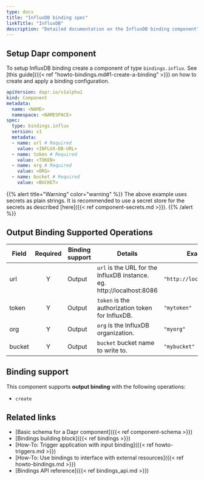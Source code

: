 ```yaml
---
type: docs
title: "InfluxDB binding spec"
linkTitle: "InfluxDB"
description: "Detailed documentation on the InfluxDB binding component"
---
```


## Setup Dapr component

To setup InfluxDB binding create a component of type `bindings.influx`. See [this guide]({{< ref "howto-bindings.md#1-create-a-binding" >}}) on how to create and apply a binding configuration.


```yaml
apiVersion: dapr.io/v1alpha1
kind: Component
metadata:
  name: <NAME>
  namespace: <NAMESPACE>
spec:
  type: bindings.influx
  version: v1
  metadata:
  - name: url # Required
    value: <INFLUX-DB-URL>
  - name: token # Required
    value: <TOKEN>
  - name: org # Required
    value: <ORG>
  - name: bucket # Required
    value: <BUCKET>
```

{{% alert title="Warning" color="warning" %}}
The above example uses secrets as plain strings. It is recommended to use a secret store for the secrets as described [here]({{< ref component-secrets.md >}}).
{{% /alert %}}

## Output Binding Supported Operations

| Field  | Required | Binding support | Details                                                               | Example                   |
| ------ |:--------:| --------------- | --------------------------------------------------------------------- | ------------------------- |
| url    |    Y     | Output          | `url` is the URL for the InfluxDB instance. eg. http://localhost:8086 | `"http://localhost:8086"` |
| token  |    Y     | Output          | `token` is the authorization token for InfluxDB.                      | `"mytoken"`               |
| org    |    Y     | Output          | `org` is the InfluxDB organization.                                   | `"myorg"`                 |
| bucket |    Y     | Output          | `bucket` bucket name to write to.                                     | `"mybucket"`              |

## Binding support

This component supports **output binding** with the following operations:

- `create`

## Related links

- [Basic schema for a Dapr component]({{< ref component-schema >}})
- [Bindings building block]({{< ref bindings >}})
- [How-To: Trigger application with input binding]({{< ref howto-triggers.md >}})
- [How-To: Use bindings to interface with external resources]({{< ref howto-bindings.md >}})
- [Bindings API reference]({{< ref bindings_api.md >}})
